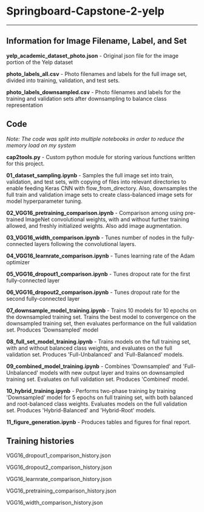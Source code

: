 # Springboard-Capstone-2-yelp
___

## Information for Image Filename, Label, and Set

**yelp_academic_dataset_photo.json** - Original json file for the image portion of the Yelp dataset

**photo_labels_all.csv** - Photo filenames and labels for the full image set, divided into training, validation, and test sets.

**photo_labels_downsampled.csv** - Photo filenames and labels for the training and validation sets after downsampling to balance class representation 

## Code

*Note: The code was split into multiple notebooks in order to reduce the memory load on my system*

**cap2tools.py** - Custom python module for storing various functions written for this project.

**01_dataset_sampling.ipynb** - Samples the full image set into train, validation, and test sets, with copying of files into relevant directories to enable feeding Keras CNN with flow_from_directory. Also, downsamples the full train and validation image sets to create class-balanced image sets for model hyperparameter tuning.

**02_VGG16_pretraining_comparison.ipynb** - Comparison among using pre-trained ImageNet convolutional weights, with and without further training allowed, and freshly initialized weights. Also add image augmentation.

**03_VGG16_width_comparison.ipynb** - Tunes number of nodes in the fully-connected layers following the convolutional layers.

**04_VGG16_learnrate_comparison.ipynb** - Tunes learning rate of the Adam optimizer

**05_VGG16_dropout1_comparison.ipynb** - Tunes dropout rate for the first fully-connected layer

**06_VGG16_dropout2_comparison.ipynb** - Tunes dropout rate for the second fully-connected layer

**07_downsample_model_training.ipynb** - Trains 10 models for 10 epochs on the downsampled training set. Trains the best model to convergence on the downsampled training set, then evaluates performance on the full validation set. Produces 'Downsampled' model

**08_full_set_model_training.ipynb** - Trains models on the full training set, with and without balanced class weights, and evaluates on the full validation set. Produces 'Full-Unbalanced' and 'Full-Balanced' models.

**09_combined_model_training.ipynb** - Combines 'Downsampled' and 'Full-Unbalanced' models with new output layer and trains on downsampled training set. Evaluates on full validation set. Produces 'Combined' model.

**10_hybrid_training.ipynb** - Performs two-phase training by training 'Downsampled' model for 5 epochs on full training set, with both balanced and root-balanced class weights. Evaluates models on the full validation set. Produces 'Hybrid-Balanced' and 'Hybrid-Root' models.

**11_figure_generation.ipynb** - Produces tables and figures for final report.

## Training histories

VGG16_dropout1_comparison_history.json

VGG16_dropout2_comparison_history.json

VGG16_learnrate_comparison_history.json

VGG16_pretraining_comparison_history.json

VGG16_width_comparison_history.json
